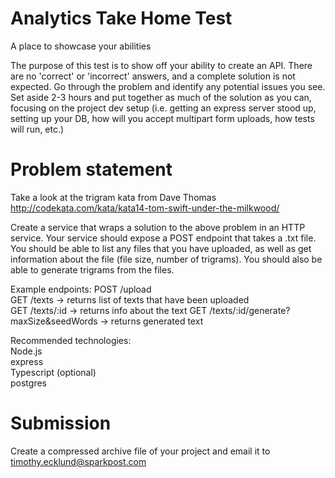 # Analytics Take Home Test
A place to showcase your abilities



The purpose of this test is to show off your ability to create an API. There are no 'correct' or 'incorrect' answers, and a complete solution is not expected. Go through the problem and identify any potential issues you see. Set aside 2-3 hours and put together as much of the solution as you can, focusing on the project dev setup (i.e. getting an express server stood up, setting up your DB, how will you accept multipart form uploads, how tests will run, etc.)

# Problem statement

Take a look at the trigram kata from Dave Thomas http://codekata.com/kata/kata14-tom-swift-under-the-milkwood/

Create a service that wraps a solution to the above problem in an HTTP service. Your service should expose a POST endpoint that takes a .txt file. You should be able to list any files that you have uploaded, as well as get information about the file (file size, number of trigrams). You should also be able to generate trigrams from the files.

Example endpoints:
POST /upload  
GET /texts -> returns list of texts that have been uploaded  
GET /texts/:id -> returns info about the text
GET /texts/:id/generate?maxSize&seedWords -> returns generated text  

Recommended technologies:  
Node.js  
express  
Typescript (optional)  
postgres  

# Submission
Create a compressed archive file of your project and email it to timothy.ecklund@sparkpost.com
